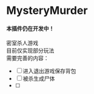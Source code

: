 # MysteryMurder  
#### 本插件仍在开发中！  
密室杀人游戏  
目前仅实现部分玩法  
需要完善的内容：
- [ ] 进入退出游戏保存背包
- [ ] 被杀生成尸体
- [ ] 